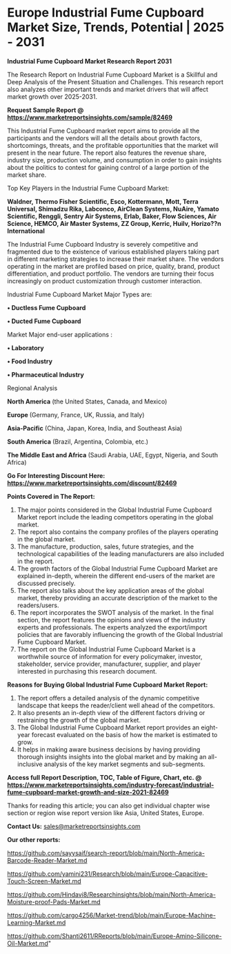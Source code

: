 # Europe Industrial Fume Cupboard Market Size, Trends, Potential | 2025 - 2031

<strong>Industrial Fume Cupboard Market Research Report 2031</strong>

The Research Report on Industrial Fume Cupboard Market is a Skillful and Deep Analysis of the Present Situation and Challenges. This research report also analyzes other important trends and market drivers that will affect market growth over 2025-2031.

<strong>Request Sample Report @ <a href=https://www.marketreportsinsights.com/sample/82469>https://www.marketreportsinsights.com/sample/82469</a></strong>

This Industrial Fume Cupboard market report aims to provide all the participants and the vendors will all the details about growth factors, shortcomings, threats, and the profitable opportunities that the market will present in the near future. The report also features the revenue share, industry size, production volume, and consumption in order to gain insights about the politics to contest for gaining control of a large portion of the market share.

Top Key Players in the Industrial Fume Cupboard Market:

<strong>Waldner, Thermo Fisher Scientific, Esco, Kottermann, Mott, Terra Universal, Shimadzu Rika, Labconco, AirClean Systems, NuAire, Yamato Scientific, Renggli, Sentry Air Systems, Erlab, Baker, Flow Sciences, Air Science, HEMCO, Air Master Systems, ZZ Group, Kerric, Huilv, Horizo??n International</strong>

The Industrial Fume Cupboard Industry is severely competitive and fragmented due to the existence of various established players taking part in different marketing strategies to increase their market share. The vendors operating in the market are profiled based on price, quality, brand, product differentiation, and product portfolio. The vendors are turning their focus increasingly on product customization through customer interaction.

Industrial Fume Cupboard Market Major Types are:

<strong>• Ductless Fume Cupboard

• Ducted Fume Cupboard</strong>

Market Major end-user applications :

<strong>• Laboratory

• Food Industry

• Pharmaceutical Industry</strong>

Regional Analysis

</u><strong><b>North America</b></strong> (the United States, Canada, and Mexico)

<strong><b>Europe </b></strong>(Germany, France, UK, Russia, and Italy)

<strong><b>Asia-Pacific</b></strong> (China, Japan, Korea, India, and Southeast Asia)

<strong><b>South America</b></strong> (Brazil, Argentina, Colombia, etc.)

<strong><b>The Middle East and Africa</b></strong> (Saudi Arabia, UAE, Egypt, Nigeria, and South Africa)

<strong>Go For Interesting Discount Here: <a href=https://www.marketreportsinsights.com/discount/82469>https://www.marketreportsinsights.com/discount/82469</a></strong>

<strong>Points Covered in The Report:</strong>
<ol>
  <li>The major points considered in the Global Industrial Fume Cupboard Market report include the leading competitors operating in the global market.</li>
  <li>The report also contains the company profiles of the players operating in the global market.</li>
  <li>The manufacture, production, sales, future strategies, and the technological capabilities of the leading manufacturers are also included in the report.</li>
  <li>The growth factors of the Global Industrial Fume Cupboard Market are explained in-depth, wherein the different end-users of the market are discussed precisely.</li>
  <li>The report also talks about the key application areas of the global market, thereby providing an accurate description of the market to the readers/users.</li>
  <li>The report incorporates the SWOT analysis of the market. In the final section, the report features the opinions and views of the industry experts and professionals. The experts analyzed the export/import policies that are favorably influencing the growth of the Global Industrial Fume Cupboard Market.</li>
  <li>The report on the Global Industrial Fume Cupboard Market is a worthwhile source of information for every policymaker, investor, stakeholder, service provider, manufacturer, supplier, and player interested in purchasing this research document.</li>
</ol>
<strong>Reasons for Buying Global Industrial Fume Cupboard Market Report:</strong>

<ol>
  <li>The report offers a detailed analysis of the dynamic competitive landscape that keeps the reader/client well ahead of the competitors.</li>
  <li>It also presents an in-depth view of the different factors driving or restraining the growth of the global market.</li>
  <li>The Global Industrial Fume Cupboard Market report provides an eight-year forecast evaluated on the basis of how the market is estimated to grow.</li>
  <li>It helps in making aware business decisions by having providing thorough insights insights into the global market and by making an all-inclusive analysis of the key market segments and sub-segments.</li>
</ol>
<strong>Access full Report Description, TOC, Table of Figure, Chart, etc. @ <a href=https://www.marketreportsinsights.com/industry-forecast/industrial-fume-cupboard-market-growth-and-size-2021-82469>https://www.marketreportsinsights.com/industry-forecast/industrial-fume-cupboard-market-growth-and-size-2021-82469</a></strong>


Thanks for reading this article; you can also get individual chapter wise section or region wise report version like Asia, United States, Europe.

<strong>Contact Us:</strong>
sales@marketreportsinsights.com

<strong>Our other reports:</strong>

<a href=https://github.com/sayysaif/search-report/blob/main/North-America-Barcode-Reader-Market.md>https://github.com/sayysaif/search-report/blob/main/North-America-Barcode-Reader-Market.md</a>

<a href=https://github.com/yamini231/Research/blob/main/Europe-Capacitive-Touch-Screen-Market.md>https://github.com/yamini231/Research/blob/main/Europe-Capacitive-Touch-Screen-Market.md</a>

<a href=https://github.com/Hindavi8/Researchinsights/blob/main/North-America-Moisture-proof-Pads-Market.md>https://github.com/Hindavi8/Researchinsights/blob/main/North-America-Moisture-proof-Pads-Market.md</a>

<a href=https://github.com/cargo4256/Market-trend/blob/main/Europe-Machine-Learning-Market.md>https://github.com/cargo4256/Market-trend/blob/main/Europe-Machine-Learning-Market.md</a>

<a href=https://github.com/Shanti2611/RReports/blob/main/Europe-Amino-Silicone-Oil-Market.md>https://github.com/Shanti2611/RReports/blob/main/Europe-Amino-Silicone-Oil-Market.md</a>"
